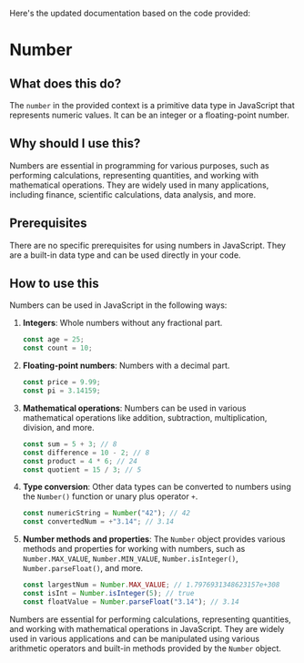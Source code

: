 
  
  Here's the updated documentation based on the code provided:

# **Number**

## What does this do?
The `number` in the provided context is a primitive data type in JavaScript that represents numeric values. It can be an integer or a floating-point number.

## Why should I use this?
Numbers are essential in programming for various purposes, such as performing calculations, representing quantities, and working with mathematical operations. They are widely used in many applications, including finance, scientific calculations, data analysis, and more.

## Prerequisites
There are no specific prerequisites for using numbers in JavaScript. They are a built-in data type and can be used directly in your code.

## How to use this
Numbers can be used in JavaScript in the following ways:

1. **Integers**: Whole numbers without any fractional part.
   ```javascript
   const age = 25;
   const count = 10;
   ```

2. **Floating-point numbers**: Numbers with a decimal part.
   ```javascript
   const price = 9.99;
   const pi = 3.14159;
   ```

3. **Mathematical operations**: Numbers can be used in various mathematical operations like addition, subtraction, multiplication, division, and more.
   ```javascript
   const sum = 5 + 3; // 8
   const difference = 10 - 2; // 8
   const product = 4 * 6; // 24
   const quotient = 15 / 3; // 5
   ```

4. **Type conversion**: Other data types can be converted to numbers using the `Number()` function or unary plus operator `+`.
   ```javascript
   const numericString = Number("42"); // 42
   const convertedNum = +"3.14"; // 3.14
   ```

5. **Number methods and properties**: The `Number` object provides various methods and properties for working with numbers, such as `Number.MAX_VALUE`, `Number.MIN_VALUE`, `Number.isInteger()`, `Number.parseFloat()`, and more.
   ```javascript
   const largestNum = Number.MAX_VALUE; // 1.7976931348623157e+308
   const isInt = Number.isInteger(5); // true
   const floatValue = Number.parseFloat("3.14"); // 3.14
   ```

Numbers are essential for performing calculations, representing quantities, and working with mathematical operations in JavaScript. They are widely used in various applications and can be manipulated using various arithmetic operators and built-in methods provided by the `Number` object.
  
  